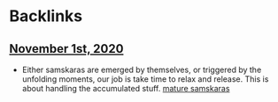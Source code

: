 
# Backlinks
## [November 1st, 2020](<November 1st, 2020.md>)
- Either samskaras are emerged by themselves, or triggered by the unfolding moments, our job is take time to relax and release. This is about handling the accumulated stuff. [mature samskaras](<mature samskaras.md>)

